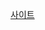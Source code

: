 [사이트](https://www.saramin.co.kr/zf_user/jobs/relay/view?isMypage=no&rec_idx=44518274&recommend_ids=eJxNzrsNAzEMA9Bp0utHiaozyO2%2FRXwxYLl8IEQqAm3m8lD1U9%2BINGYOXRz6MneaUGCo1lJzm1aqi7IZnu0Prf8ElL6om85ebecWoNTQKZS8dtfWfAX26j4pmLQ4qVCJScMkWNeQdF4%2FC71yWCl175qSb%2FoDSfZAOg%3D%3D&view_type=search&searchType=search&gz=1&t_ref_content=generic&t_ref=search&paid_fl=n&search_uuid=0c573031-1bd3-4203-9ab1-875bff28e42f#seq=1)

